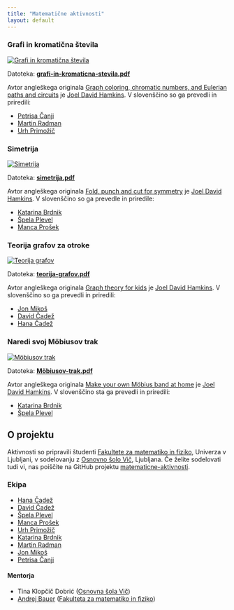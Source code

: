 ```yaml
---
title: "Matematične aktivnosti"
layout: default
---
```


### Grafi in kromatična števila

<div class="aktivnost" markdown="1">

[![Grafi in kromatična števila](/gradivo/thumbnail/grafi-in-kromaticna-stevila.png)](./gradivo/grafi-in-kromaticna-stevila.pdf)

<div class="opis-aktivnosti" markdown="1">

Datoteka: [**grafi-in-kromaticna-stevila.pdf**](./gradivo/grafi-in-kromaticna-stevila.pdf)

Avtor angleškega originala [Graph coloring, chromatic numbers, and Eulerian paths and circuits](http://jdh.hamkins.org/math-for-seven-year-olds-graph-coloring-chromatic-numbers-eulerian-paths/) je [Joel David Hamkins](http://jdh.hamkins.org). V slovenščino so ga prevedli in priredili:

* [Petrisa Čanji](https://github.com/petrisa-canji)
* [Martin Radman](https://github.com/MartinRadman)
* [Urh Primožič](https://github.com/urhprimozic)

</div>
</div>

### Simetrija

<div class="aktivnost" markdown="1">

[![Simetrija](/gradivo/thumbnail/simetrija.png)](./gradivo/simetrija.pdf)

<div class="opis-aktivnosti" markdown="1">

Datoteka: [**simetrija.pdf**](./gradivo/simetrija.pdf)

Avtor angleškega originala [Fold, punch and cut for
symmetry](http://jdh.hamkins.org/math-for-nine-year-olds-fold-punch-cut/) je [Joel David
Hamkins](http://jdh.hamkins.org). V slovenščino so ga prevedle in priredile:

* [Katarina Brdnik](https://github.com/katarinabrdnik)
* [Špela Plevel](https://github.com/spelaplevel)
* [Manca Prošek](https://github.com/mancaprosek)

</div>
</div>

### Teorija grafov za otroke

<div class="aktivnost" markdown="1">

[![Teorija grafov](/gradivo/thumbnail/teorija-grafov.png)](./gradivo/teorija-grafov.pdf)

<div class="opis-aktivnosti" markdown="1">

Datoteka: [**teorija-grafov.pdf**](./gradivo/teorija-grafov.pdf)

Avtor angleškega originala [Graph theory for kids](http://jdh.hamkins.org/math-for-eight-year-olds/)
je [Joel David Hamkins](http://jdh.hamkins.org). V slovenščino so ga prevedli in
priredili:

* [Jon Mikoš](https://github.com/MikosJon)
* [David Čadež](https://github.com/CadezDavid)
* [Hana Čadež](https://github.com/hana47)

</div>
</div>

### Naredi svoj Möbiusov trak

<div class="aktivnost" markdown="1">

[![Möbiusov trak](/gradivo/thumbnail/Möbiusov-trak.png)](./gradivo/Möbiusov-trak.pdf)

<div class="opis-aktivnosti" markdown="1">

Datoteka: [**Möbiusov-trak.pdf**](./gradivo/Möbiusov-trak.pdf)

Avtor angleškega originala [Make your own Möbius band at home](http://jdh.hamkins.org/math-for-six-year-olds/)
je [Joel David Hamkins](http://jdh.hamkins.org). V slovenščino sta ga prevedli in
priredili:

* [Katarina Brdnik](https://github.com/katarinabrdnik)
* [Špela Plevel](https://github.com/spelaplevel)

</div>
</div>

## O projektu

Aktivnosti so pripravili študenti [Fakultete za matematiko in
fiziko](https://www.fmf.uni-lj.si/), Univerza v Ljubljani, v sodelovanju z [Osnovno šolo
Vič](http://www.osvic.si), Ljubljana. Če želite sodelovati tudi vi, nas poiščite na GitHub projektu [matematicne-aktivnosti](https://github.com/ul-fmf/matematicne-aktivnosti).

### Ekipa

* [Hana Čadež](https://github.com/hana47)
* [David Čadež](https://github.com/CadezDavid)
* [Špela Plevel](https://github.com/spelaplevel)
* [Manca Prošek](https://github.com/mancaprosek)
* [Urh Primožič](https://github.com/urhprimozic)
* [Katarina Brdnik](https://github.com/katarinabrdnik)
* [Martin Radman](https://github.com/MartinRadman)
* [Jon Mikoš](https://github.com/MikosJon)
* [Petrisa Čanji](https://github.com/petrisa-canji)

#### Mentorja

* Tina Klopčič Dobrić ([Osnovna šola Vič](http://www.osvic.si))
* [Andrej Bauer](http://www.andrej.com/) ([Fakulteta za matematiko in fiziko](https://www.fmf.uni-lj.si/si/))
    
